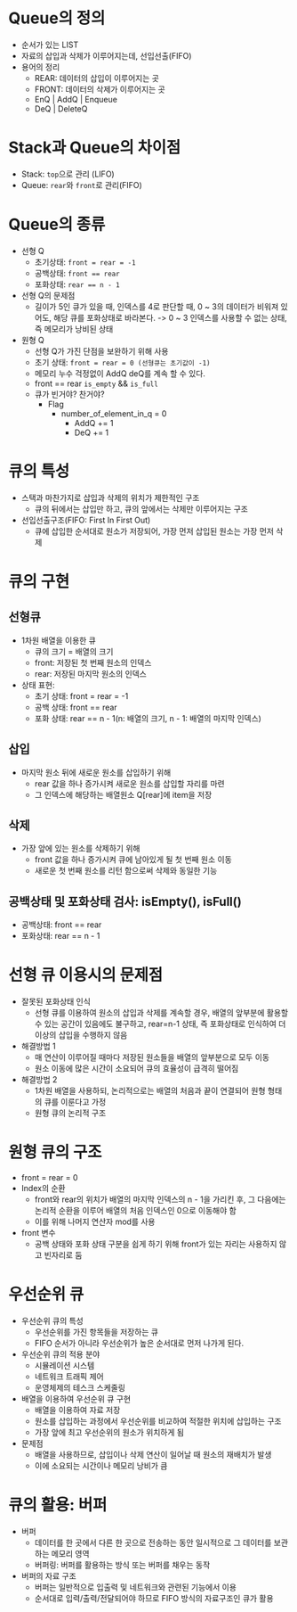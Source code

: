 # Queue의 정의

- 순서가 있는 LIST
- 자료의 삽입과 삭제가 이루어지는데, 선입선출(FIFO)
- 용어의 정리
  - REAR: 데이터의 삽입이 이루어지는 곳
  - FRONT: 데이터의 삭제가 이루어지는 곳
  - EnQ | AddQ | Enqueue
  - DeQ | DeleteQ

# Stack과 Queue의 차이점

- Stack: `top`으로 관리 (LIFO)
- Queue: `rear`와 `front`로 관리(FIFO)

# Queue의  종류

- 선형 Q
  - 초기상태: `front = rear = -1`
  - 공백상태: `front == rear`
  - 포화상태: `rear == n - 1`
- 선형 Q의 문제점
  - 길이가 5인 큐가 있을 때, 인덱스를 4로 판단할 때, 0 ~ 3의 데이터가 비워져 있어도, 해당 큐를 포화상태로 바라본다. -> 0 ~ 3 인덱스를 사용할 수 없는 상태, 즉 메모리가 낭비된 상태
- 원형 Q
  - 선형 Q가 가진 단점을 보완하기 위해 사용
  - 초기 상태: `front = rear = 0 (선형큐는 초기값이 -1)`
  - 메모리 누수 걱정없이 AddQ deQ를 계속 할 수 있다.
  - front == rear `is_empty` && `is_full`
  - 큐가 빈거야? 찬거야?
    - Flag
      - number_of_element_in_q = 0
        - AddQ += 1
        - DeQ += 1



# 큐의 특성

- 스택과 마찬가지로 삽입과 삭제의 위치가 제한적인 구조
  - 큐의 뒤에서는 삽입만 하고, 큐의 앞에서는 삭제만 이루어지는 구조
- 선입선출구조(FIFO: First In First Out)
  - 큐에 삽입한 순서대로 원소가 저장되어, 가장 먼저 삽입된 원소는 가장 먼저 삭제

# 큐의 구현

## 선형큐

- 1차원 배열을 이용한 큐
  - 큐의 크기 = 배열의 크기
  - front: 저장된 첫 번째 원소의 인덱스
  - rear: 저장된 마지막 원소의 인덱스
- 상태 표현:
  - 초기 상태: front = rear = -1
  - 공백 상태: front == rear
  - 포화 상태: rear == n - 1(n: 배열의 크기, n - 1: 배열의 마지막 인덱스)

## 삽입

- 마지막 원소 뒤에 새로운 원소를 삽입하기 위해
  - rear 값을 하나 증가시켜 새로운 원소를 삽입할 자리를 마련
  - 그 인덱스에 해당하는 배열원소 Q[rear]에 item을 저장

## 삭제

- 가장 앞에 있는 원소를 삭제하기 위해
  - front  값을 하나 증가시켜 큐에 남아있게 될 첫 번째 원소 이동
  - 새로운 첫 번째 원소를 리턴 함으로써 삭제와 동일한 기능

## 공백상태 및 포화상태 검사: isEmpty(), isFull()

- 공백상태: front == rear
- 포화상태: rear == n - 1

# 선형 큐 이용시의 문제점

- 잘못된 포화상태 인식
  - 선형 큐를 이용하여 원소의 삽입과 삭제를 계속할 경우, 배열의 앞부분에 활용할 수 있는 공간이 있음에도 불구하고, rear=n-1 상태, 즉 포화상태로 인식하여 더 이상의 삽입을 수행하지 않음
- 해결방법 1
  - 매 연산이 이루어질 때마다 저장된 원소들을 배열의 앞부분으로 모두 이동
  - 원소 이동에 많은 시간이 소요되어 큐의 효율성이 급격히 떨어짐
- 해결방법 2
  - 1차원 배열을 사용하되, 논리적으로는 배열의 처음과 끝이 연결되어 원형 형태의 큐를 이룬다고 가정
  - 원형 큐의 논리적 구조

# 원형 큐의 구조

- front = rear = 0
- Index의 순환
  - front와 rear의 위치가 배열의 마지막 인덱스의 n - 1을 가리킨 후, 그 다음에는 논리적 순환을 이루어 배열의 처음 인덱스인 0으로 이동해야 함
  - 이를 위해 나머지 연산자 mod를 사용
- front 변수
  - 공백 상태와 포화 상태 구분을 쉽게 하기 위해 front가 있는 자리는 사용하지 않고 빈자리로 둠

# 우선순위 큐

- 우선순위 큐의 특성
  - 우선순위를 가진 항목들을 저장하는 큐
  - FIFO 순서가 아니라 우선순위가 높은 순서대로 먼저 나가게 된다.
- 우선순위 큐의 적용 분야
  - 시뮬레이션 시스템
  - 네트워크 트래픽 제어
  - 운영체제의 테스크 스케줄링
- 배열을 이용하여 우선순위 큐 구현
  - 배열을 이용하여 자료 저장
  - 원소를 삽입하는 과정에서 우선순위를 비교하여 적절한 위치에 삽입하는 구조
  - 가장 앞에 최고 우선순위의 원소가 위치하게 됨
- 문제점
  - 배열을 사용하므로, 삽입이나 삭제 연산이 일어날 때 원소의 재배치가 발생
  - 이에 소요되는 시간이나 메모리 낭비가 큼

# 큐의 활용: 버퍼

- 버퍼
  - 데이터를 한 곳에서 다른 한 곳으로 전송하는 동안 일시적으로 그 데이터를 보관하는 메모리 영역
  - 버퍼링: 버퍼를 활용하는 방식 또는 버퍼를 채우는 동작
- 버퍼의 자료 구조
  - 버퍼는 일반적으로 입출력 및 네트워크와 관련된 기능에서 이용
  - 순서대로 입력/출력/전달되어야 하므로 FIFO 방식의 자료구조인 큐가 활용